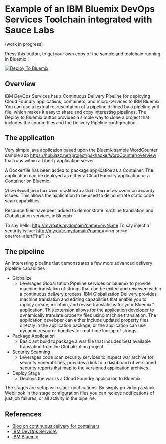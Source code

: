 # Example of an IBM Bluemix DevOps Services Toolchain integrated with Sauce Labs

(work in progress)

<!-- A simple pipeline with a HelloWorld Node.js application that runs tests via Sauce Labs. This is an easy way to get a pre-configured pipeline with all the environment variables set and ready to go! The Sauce Labs username and API key fields will need to be filled in with valid information before the stage will run correctly.-->

Press this button, to get your own copy of the sample and toolchain running in Bluemix !

[![Deploy To Bluemix](https://bluemix.net/deploy/button.png)](https://dev01.hub.jazz.net/deploy/index.html?repository=https://github.com/hmagph/secure-foundry-with-saucelabs)

## Overview 
IBM DevOps Services has a Continuous Delivery Pipeline for deploying Cloud Foundry applications, containers, and micro-services to IBM Bluemix. You can use a textual representation of a pipeline defined by a pipeline.yml file, which makes it easy to share and copy interesting pipelines. The Deploy to Bluemix button provides a simple way to clone a project that includes the source files and the Delivery Pipeline configuration. 

## The application 
Very simple java application based upon the Bluemix sample WordCounter sample app https://hub.jazz.net/project/pskhadke/WordCounter/overview that runs within a Liberty application server.  

A Dockerfile has been added to package application as a Container.  The application can be deployed as either a Cloud Foundry application or a Container on Bluemix.  

ShowResult.java has been modified so that it has a two common security issues.  This allows the application to be used to demonstrate static code scan capabilities.  

Resource files have been added to demonstrate machine translation and Globalization services in Bluemix.

To say hello: http://myroute.mydomain?name=myName
To say inject a security issue: http://myroute.mydomain?name=<img src=x onerror=alert("ha") />

## The pipeline 
An interesting pipeline that demonstrates a few more advanced delivery pipeline capabilties 

- Globalize 
    + Leverages Globalization Pipeline services on bluemix to provide machine translation of strings that can be edited and reivewed within a continuous delivery process.  IBM Globalization Delivery provides machine translation and editing capabilities that enable you to rapidly create, maintain, and revise translations for your Bluemix™ application. This extension allows for the application developer to dynamically translate property files using machine translation. The application developer can either include updated property files directly in the application package, or the application can use dynamic resource bundles for real-time lookup of strings.  
- Package Application
    + Basic ant build to package a war file that includes best available translation from the Globalization project 
- Security Scanning
    + Leverages code scan security services to inspect war archive for security vunerabilities, provides a link to a dashboard of versioned security reports that map to the versioned application archives.  
- Deploy Stage
    + Deploys the war as a Cloud Foundry application to Bluemix 

The stages are setup with slack notifications.  By simply providing a slack WebHook in the stage configuration files you can recieve notifications of just job failures, or all activity in the pipeline.  

## References 
- [Blog on continuous delivery for containers](https://developer.ibm.com/bluemix/docs/set-up-continuous-delivery-ibm-containers/)
- [IBM DevOps Services](http://hub.jazz.net)
- [IBM Bluemix](http://bluemix.net)
